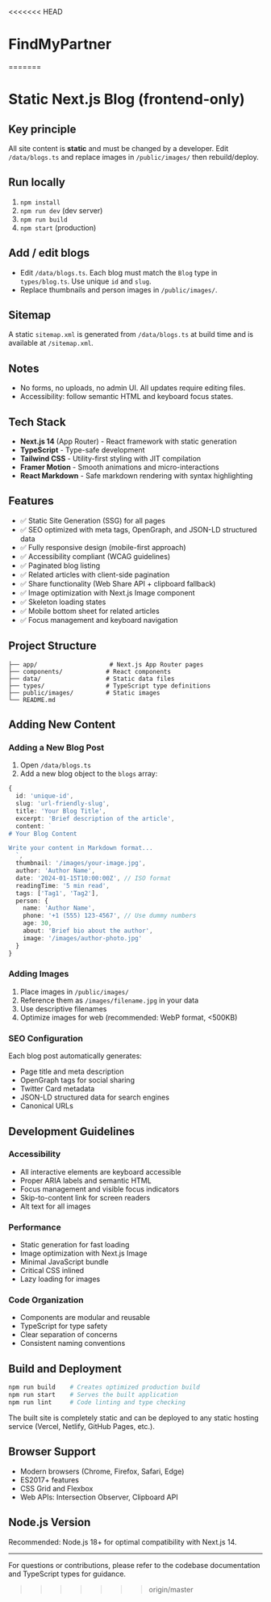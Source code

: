 <<<<<<< HEAD
# FindMyPartner
=======
# Static Next.js Blog (frontend-only)

## Key principle
All site content is **static** and must be changed by a developer. Edit `/data/blogs.ts` and replace images in `/public/images/` then rebuild/deploy.

## Run locally
1. `npm install`
2. `npm run dev` (dev server)
3. `npm run build`
4. `npm start` (production)

## Add / edit blogs
- Edit `/data/blogs.ts`. Each blog must match the `Blog` type in `types/blog.ts`. Use unique `id` and `slug`.
- Replace thumbnails and person images in `/public/images/`.

## Sitemap
A static `sitemap.xml` is generated from `/data/blogs.ts` at build time and is available at `/sitemap.xml`.

## Notes
- No forms, no uploads, no admin UI. All updates require editing files.
- Accessibility: follow semantic HTML and keyboard focus states.

## Tech Stack
- **Next.js 14** (App Router) - React framework with static generation
- **TypeScript** - Type-safe development
- **Tailwind CSS** - Utility-first styling with JIT compilation
- **Framer Motion** - Smooth animations and micro-interactions
- **React Markdown** - Safe markdown rendering with syntax highlighting

## Features
- ✅ Static Site Generation (SSG) for all pages
- ✅ SEO optimized with meta tags, OpenGraph, and JSON-LD structured data
- ✅ Fully responsive design (mobile-first approach)
- ✅ Accessibility compliant (WCAG guidelines)
- ✅ Paginated blog listing
- ✅ Related articles with client-side pagination
- ✅ Share functionality (Web Share API + clipboard fallback)
- ✅ Image optimization with Next.js Image component
- ✅ Skeleton loading states
- ✅ Mobile bottom sheet for related articles
- ✅ Focus management and keyboard navigation

## Project Structure
```
├── app/                    # Next.js App Router pages
├── components/            # React components
├── data/                  # Static data files
├── types/                 # TypeScript type definitions  
├── public/images/         # Static images
└── README.md
```

## Adding New Content

### Adding a New Blog Post
1. Open `/data/blogs.ts`
2. Add a new blog object to the `blogs` array:

```typescript
{
  id: 'unique-id',
  slug: 'url-friendly-slug',
  title: 'Your Blog Title',
  excerpt: 'Brief description of the article',
  content: `
# Your Blog Content

Write your content in Markdown format...
  `,
  thumbnail: '/images/your-image.jpg',
  author: 'Author Name',
  date: '2024-01-15T10:00:00Z', // ISO format
  readingTime: '5 min read',
  tags: ['Tag1', 'Tag2'],
  person: {
    name: 'Author Name',
    phone: '+1 (555) 123-4567', // Use dummy numbers
    age: 30,
    about: 'Brief bio about the author',
    image: '/images/author-photo.jpg'
  }
}
```

### Adding Images
1. Place images in `/public/images/`
2. Reference them as `/images/filename.jpg` in your data
3. Use descriptive filenames
4. Optimize images for web (recommended: WebP format, <500KB)

### SEO Configuration
Each blog post automatically generates:
- Page title and meta description
- OpenGraph tags for social sharing  
- Twitter Card metadata
- JSON-LD structured data for search engines
- Canonical URLs

## Development Guidelines

### Accessibility
- All interactive elements are keyboard accessible
- Proper ARIA labels and semantic HTML
- Focus management and visible focus indicators
- Skip-to-content link for screen readers
- Alt text for all images

### Performance
- Static generation for fast loading
- Image optimization with Next.js Image
- Minimal JavaScript bundle
- Critical CSS inlined
- Lazy loading for images

### Code Organization
- Components are modular and reusable
- TypeScript for type safety
- Clear separation of concerns
- Consistent naming conventions

## Build and Deployment
```bash
npm run build    # Creates optimized production build
npm run start    # Serves the built application
npm run lint     # Code linting and type checking
```

The built site is completely static and can be deployed to any static hosting service (Vercel, Netlify, GitHub Pages, etc.).

## Browser Support
- Modern browsers (Chrome, Firefox, Safari, Edge)
- ES2017+ features
- CSS Grid and Flexbox
- Web APIs: Intersection Observer, Clipboard API

## Node.js Version
Recommended: Node.js 18+ for optimal compatibility with Next.js 14.

---

For questions or contributions, please refer to the codebase documentation and TypeScript types for guidance.
>>>>>>> origin/master
